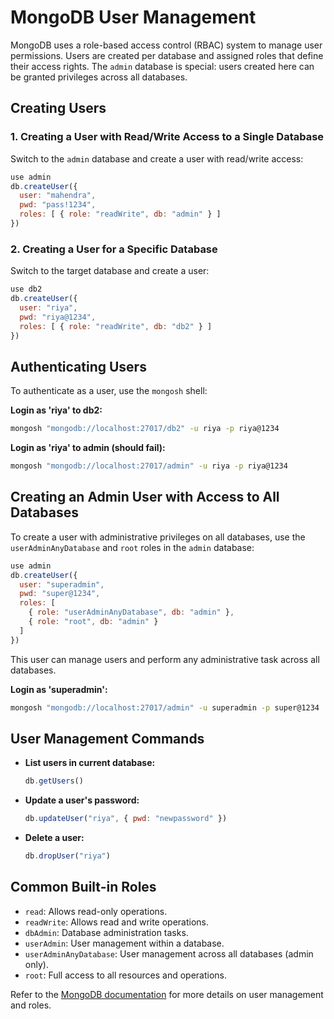 
# MongoDB User Management

MongoDB uses a role-based access control (RBAC) system to manage user permissions. Users are created per database and assigned roles that define their access rights. The `admin` database is special: users created here can be granted privileges across all databases.

## Creating Users

### 1. Creating a User with Read/Write Access to a Single Database

Switch to the `admin` database and create a user with read/write access:

```js
use admin
db.createUser({
  user: "mahendra",
  pwd: "pass!1234",
  roles: [ { role: "readWrite", db: "admin" } ]
})
```

### 2. Creating a User for a Specific Database

Switch to the target database and create a user:

```js
use db2
db.createUser({
  user: "riya",
  pwd: "riya@1234",
  roles: [ { role: "readWrite", db: "db2" } ]
})
```

## Authenticating Users

To authenticate as a user, use the `mongosh` shell:

**Login as 'riya' to db2:**

```sh
mongosh "mongodb://localhost:27017/db2" -u riya -p riya@1234
```

**Login as 'riya' to admin (should fail):**

```sh
mongosh "mongodb://localhost:27017/admin" -u riya -p riya@1234
```

## Creating an Admin User with Access to All Databases

To create a user with administrative privileges on all databases, use the `userAdminAnyDatabase` and `root` roles in the `admin` database:

```js
use admin
db.createUser({
  user: "superadmin",
  pwd: "super@1234",
  roles: [
    { role: "userAdminAnyDatabase", db: "admin" },
    { role: "root", db: "admin" }
  ]
})
```

This user can manage users and perform any administrative task across all databases.

**Login as 'superadmin':**

```sh
mongosh "mongodb://localhost:27017/admin" -u superadmin -p super@1234
```

## User Management Commands

- **List users in current database:**
  ```js
  db.getUsers()
  ```
- **Update a user's password:**
  ```js
  db.updateUser("riya", { pwd: "newpassword" })
  ```
- **Delete a user:**
  ```js
  db.dropUser("riya")
  ```

## Common Built-in Roles

- `read`: Allows read-only operations.
- `readWrite`: Allows read and write operations.
- `dbAdmin`: Database administration tasks.
- `userAdmin`: User management within a database.
- `userAdminAnyDatabase`: User management across all databases (admin only).
- `root`: Full access to all resources and operations.

Refer to the [MongoDB documentation](https://www.mongodb.com/docs/manual/core/authorization/) for more details on user management and roles.




